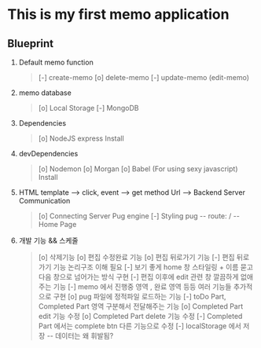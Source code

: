 # This is my first memo application

## Blueprint

1. Default memo function
    > [-] create-memo
    > [o] delete-memo
    > [-] update-memo (edit-memo)

2. memo database 
    > [o] Local Storage
    > [-] MongoDB

3. Dependencies
    > [o] NodeJS express Install

4. devDependencies
    > [o] Nodemon
    > [o] Morgan 
    > [o] Babel (For using sexy javascript) Install

5. HTML template --> click, event --> get method Url --> Backend Server Communication 
   > [o] Connecting Server Pug engine
   > [-] Styling pug -- route: / -- Home Page

6. 개발 기능 && 스케줄
   > [o] 삭제기능
   > [o] 편집 수정완료 기능
   > [o] 편집 뒤로가기 기능
   > [-] 편집 뒤로가기 기능 논리구조 이해 필요
   > [-] 보기 좋게 home 창 스타일링 + 이름 묻고 다음 창으로 넘어가는 방식 구현
   > [-] 편집 이후에 edit 관련 창 깔끔하게 없애주는 기능
   > [-] memo 에서 진행중 영역 , 완료 영역 등등 여러 기능들 추가적으로 구현
   > [o] pug 파일에 정적파일 로드하는 기능
   > [-] toDo Part, Completed Part 영역 구분해서 전달해주는 기능
   > [o] Completed Part edit 기능 수정
   > [o] Completed Part delete 기능 수정
   > [-] Completed Part 에서는 complete btn 다른 기능으로 수정
   > [-] localStorage 에서 저장 -- 데이터는 왜 휘발됨?